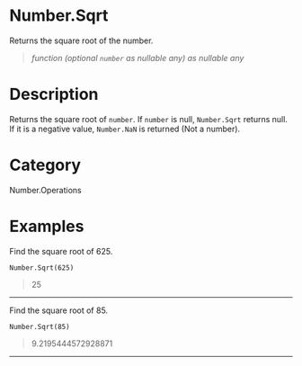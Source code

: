﻿# Number.Sqrt
Returns the square root of the number.
> _function (optional <code>number</code> as nullable any) as nullable any_
# Description 
Returns the square root of <code>number</code>. 
    If <code>number</code> is null, <code>Number.Sqrt</code> returns null. If it is a negative value, <code>Number.NaN</code> is returned (Not a number).
# Category 
Number.Operations
# Examples 
Find the square root of 625.
```
Number.Sqrt(625)
```
> 25
***
Find the square root of 85.
```
Number.Sqrt(85)
```
> 9.2195444572928871
***
